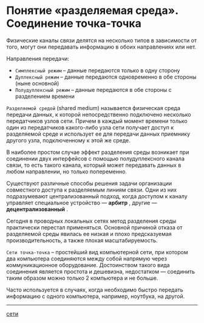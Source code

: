 # Понятие «разделяемая среда». Соединение точка-точка

Физические каналы связи делятся на несколько типов в зависимости от того, могут они передавать информацию в обоих направлениях или нет.

Направления передачи:

*    `Симплексный режим` – данные передаются только в одну сторону
*    `Дуплексный режим` – данные передаются одновременно в обе стороны (ныне основной)
*    `Полудуплексный режим` – данные передаются в обе стороны с разделением времени

 `Разделяемой средой` (shared medium) называется физическая среда передачи данных, к которой непосредственно подключено несколько передатчиков узлов сети. Причем в каждый момент времени только один из передатчиков какого-либо узла сети получает доступ к разделяемой среде и использует ее для передачи данных приемнику другого узла, подключенному к этой же среде.

В наиболее простом случае эффект разделения среды возникает при соединении двух интерфейсов с помощью полудуплексного канала связи, то есть такого канала, который может передавать данных в любом направлении, но только попеременно.

Существуют различные способы решения задачи организации совместного доступа к разделяемым линиям связи. Одни из них подразумевают централизованный подход, когда доступом к каналу управляет специальное устройство — **арбитр** , другие — **децентрализованный** .

Сегодня в проводных локальных сетях метод разделения среды практически перестал применяться. Основной причиной отказа от разделяемой среды явилась ее низкая и плохо предсказуемая производительность, а также плохая масштабируемость.

 `Сети точка-точка` – простейший вид компьютерной сети, при котором два компьютера соединяются между собой напрямую через коммуникационное оборудование. Достоинством такого вида соединения является простота и дешевизна, недостатком — соединить таким образом можно только 2 компьютера и не больше.

Часто используется в случаях, когда необходимо быстро передать информацию с одного компьютера, например, ноутбука, на другой.

**********
[сети](/tags/%D1%81%D0%B5%D1%82%D0%B8.md)
